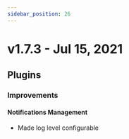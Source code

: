 ```yaml
---
sidebar_position: 26
---
```

# v1.7.3 - Jul 15, 2021

## Plugins

### **Improvements**

#### Notifications Management

* Made log level configurable
